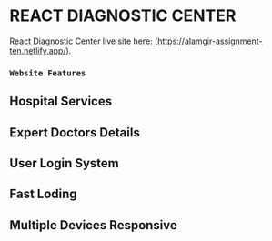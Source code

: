 # REACT DIAGNOSTIC CENTER

React Diagnostic Center live site here: (https://alamgir-assignment-ten.netlify.app/).

### `Website Features`
## Hospital Services
## Expert Doctors Details
## User Login System
## Fast Loding
## Multiple Devices Responsive


